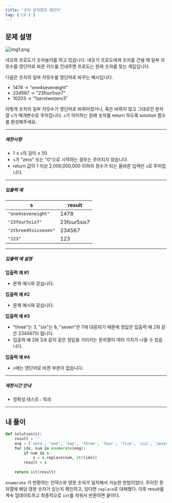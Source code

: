 ```yaml
---
title: '숫자 문자열과 영단어'
tag: ['LV-1']
---
```

## 문제 설명

![img1.png](https://grepp-programmers.s3.ap-northeast-2.amazonaws.com/files/production/d31cb063-4025-4412-8cbc-6ac6909cf93e/img1.png)

네오와 프로도가 숫자놀이를 하고 있습니다. 네오가 프로도에게 숫자를 건넬 때 일부 자릿수를 영단어로 바꾼 카드를 건네주면 프로도는 원래 숫자를 찾는 게임입니다.  
  
다음은 숫자의 일부 자릿수를 영단어로 바꾸는 예시입니다.

-   1478 → "one4seveneight"
-   234567 → "23four5six7"
-   10203 → "1zerotwozero3"

이렇게 숫자의 일부 자릿수가 영단어로 바뀌어졌거나, 혹은 바뀌지 않고 그대로인 문자열 `s`가 매개변수로 주어집니다. `s`가 의미하는 원래 숫자를 return 하도록 solution 함수를 완성해주세요.

---

##### 제한사항

-   1 ≤ `s`의 길이 ≤ 50
-   `s`가 "zero" 또는 "0"으로 시작하는 경우는 주어지지 않습니다.
-   return 값이 1 이상 2,000,000,000 이하의 정수가 되는 올바른 입력만 `s`로 주어집니다.

---

##### 입출력 예

| s                    | result      |
| -------------------- | ----------- |
| `"one4seveneight"`   | 1478        |
| `"23four5six7"`      | 23four5six7 |
| `"2three45sixseven"` | 234567      |
|        `"123"`              |     123        |

---

##### 입출력 예 설명

**입출력 예 #1**

-   문제 예시와 같습니다.

**입출력 예 #2**

-   문제 예시와 같습니다.

**입출력 예 #3**

-   "three"는 3, "six"는 6, "seven"은 7에 대응되기 때문에 정답은 입출력 예 2와 같은 234567이 됩니다.
-   입출력 예 2와 3과 같이 같은 정답을 가리키는 문자열이 여러 가지가 나올 수 있습니다.

**입출력 예 #4**

-   `s`에는 영단어로 바뀐 부분이 없습니다.
---

##### 제한시간 안내

-   정확성 테스트 : 10초

***
## 내 풀이
```python
def solution(s):
    result = ''
    eng = ['zero', 'one', 'two', 'three', 'four', 'five', 'six', 'seven', 'eight', 'nine']
    for idx, num in enumerate(eng):
        if num in s:
            s = s.replace(num, str(idx))
        result = s
            
    return int(result)
```

`enumerate` 가 반환하는 인덱스와 영문 숫자가 일치해서 가능한 방법이었다.
주어진 문자열에 해당 영문 숫자가 있는지 확인하고, 있다면 `replace`로 대체했다.
이후 result를 계속 업데이트하고 최종적으로 `int`를 씌워서 반환하면 끝이다.
